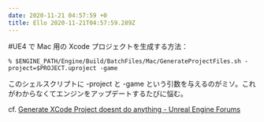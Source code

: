 ```yaml
---
date: 2020-11-21 04:57:59 +0
title: Ello 2020-11-21T04:57:59.289Z
---
```

#UE4 で Mac 用の Xcode プロジェクトを生成する方法：

    % $ENGINE_PATH/Engine/Build/BatchFiles/Mac/GenerateProjectFiles.sh -project=$PROJECT.uproject -game

このシェルスクリプトに -project と -game という引数を与えるのがミソ。これがわからなくてエンジンをアップデートするたびに悩む。

cf. [Generate XCode Project doesnt do anything - Unreal Engine Forums](https://forums.unrealengine.com/development-discussion/ios-development/1591381-generate-xcode-project-doesnt-do-anything#post1603051)


